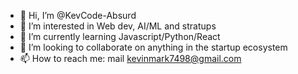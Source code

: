 - 👋 Hi, I’m @KevCode-Absurd
- 👀 I’m interested in Web dev, AI/ML and stratups
- 🌱 I’m currently learning Javascript/Python/React
- 💞️ I’m looking to collaborate on anything in the startup ecosystem
- 📫 How to reach me: mail kevinmark7498@gmail.com

<!---
KevCode-Absurd/KevCode-Absurd is a ✨ special ✨ repository because its `README.md` (this file) appears on your GitHub profile.
You can click the Preview link to take a look at your changes.
--->
